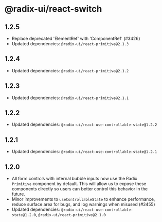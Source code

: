 # @radix-ui/react-switch

## 1.2.5

- Replace deprecated 'ElementRef' with 'ComponentRef' (#3426)
- Updated dependencies: `@radix-ui/react-primitive@2.1.3`

## 1.2.4

- Updated dependencies: `@radix-ui/react-primitive@2.1.2`

## 1.2.3

- Updated dependencies: `@radix-ui/react-primitive@2.1.1`

## 1.2.2

- Updated dependencies: `@radix-ui/react-use-controllable-state@1.2.2`

## 1.2.1

- Updated dependencies: `@radix-ui/react-use-controllable-state@1.2.1`

## 1.2.0

- All form controls with internal bubble inputs now use the Radix `Primitive` component by default. This will allow us to expose these components directly so users can better control this behavior in the future.
- Minor improvements to `useControllableState` to enhance performance, reduce surface area for bugs, and log warnings when misused (#3455)
- Updated dependencies: `@radix-ui/react-use-controllable-state@1.2.0`, `@radix-ui/react-primitive@2.1.0`
